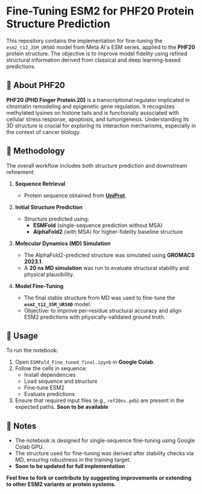 # **Fine-Tuning ESM2 for PHF20 Protein Structure Prediction**

This repository contains the implementation for fine-tuning the `esm2_t12_35M_UR50D` model from Meta AI's ESM series, applied to the **PHF20** protein structure. The objective is to improve model fidelity using refined structural information derived from classical and deep learning-based predictions.


## 🔬 About PHF20

**PHF20 (PHD Finger Protein 20)** is a transcriptional regulator implicated in chromatin remodeling and epigenetic gene regulation. It recognizes methylated lysines on histone tails and is functionally associated with cellular stress response, apoptosis, and tumorigenesis. Understanding its 3D structure is crucial for exploring its interaction mechanisms, especially in the context of cancer biology.


## 🧪 Methodology

The overall workflow includes both structure prediction and downstream refinement:

1. **Sequence Retrieval**
   - Protein sequence obtained from **[UniProt](https://www.uniprot.org/)**.

2. **Initial Structure Prediction**
   - Structure predicted using:
     - **ESMFold** (single-sequence prediction without MSA)
     - **AlphaFold2** (with MSA) for higher-fidelity baseline structure

3. **Molecular Dynamics (MD) Simulation**
   - The AlphaFold2-predicted structure was simulated using **GROMACS 2023.1**.
   - A **20 ns MD simulation** was run to evaluate structural stability and physical plausibility.

4. **Model Fine-Tuning**
   - The final stable structure from MD was used to fine-tune the **`esm2_t12_35M_UR50D`** model.
   - Objective: to improve per-residue structural accuracy and align ESM2 predictions with physically-validated ground truth.


## 🚀 Usage

To run the notebook:

1. Open `ESMFold_Fine_tuned_final.ipynb` in **Google Colab**.
2. Follow the cells in sequence:
   - Install dependencies
   - Load sequence and structure
   - Fine-tune ESM2
   - Evaluate predictions
3. Ensure that required input files (e.g., `ref20ns.pdb`) are present in the expected paths. **Soon to be available**


## 📌 Notes

- The notebook is designed for single-sequence fine-tuning using Google Colab GPU.
- The structure used for fine-tuning was derived after stability checks via MD, ensuring robustness in the training target.
- **Soon to be updated for full implementation**


**Feel free to fork or contribute by suggesting improvements or extending to other ESM2 variants or protein systems.**



